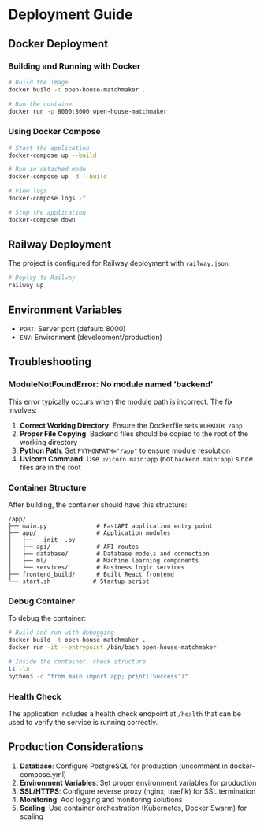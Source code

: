 # Deployment Guide

## Docker Deployment

### Building and Running with Docker

```bash
# Build the image
docker build -t open-house-matchmaker .

# Run the container
docker run -p 8000:8000 open-house-matchmaker
```

### Using Docker Compose

```bash
# Start the application
docker-compose up --build

# Run in detached mode
docker-compose up -d --build

# View logs
docker-compose logs -f

# Stop the application
docker-compose down
```

## Railway Deployment

The project is configured for Railway deployment with `railway.json`:

```bash
# Deploy to Railway
railway up
```

## Environment Variables

- `PORT`: Server port (default: 8000)
- `ENV`: Environment (development/production)

## Troubleshooting

### ModuleNotFoundError: No module named 'backend'

This error typically occurs when the module path is incorrect. The fix involves:

1. **Correct Working Directory**: Ensure the Dockerfile sets `WORKDIR /app`
2. **Proper File Copying**: Backend files should be copied to the root of the working directory
3. **Python Path**: Set `PYTHONPATH="/app"` to ensure module resolution
4. **Uvicorn Command**: Use `uvicorn main:app` (not `backend.main:app`) since files are in the root

### Container Structure

After building, the container should have this structure:
```
/app/
├── main.py              # FastAPI application entry point
├── app/                 # Application modules
│   ├── __init__.py
│   ├── api/             # API routes
│   ├── database/        # Database models and connection
│   ├── ml/              # Machine learning components
│   └── services/        # Business logic services
├── frontend_build/      # Built React frontend
└── start.sh            # Startup script
```

### Debug Container

To debug the container:

```bash
# Build and run with debugging
docker build -t open-house-matchmaker .
docker run -it --entrypoint /bin/bash open-house-matchmaker

# Inside the container, check structure
ls -la
python3 -c "from main import app; print('Success')"
```

### Health Check

The application includes a health check endpoint at `/health` that can be used to verify the service is running correctly.

## Production Considerations

1. **Database**: Configure PostgreSQL for production (uncomment in docker-compose.yml)
2. **Environment Variables**: Set proper environment variables for production
3. **SSL/HTTPS**: Configure reverse proxy (nginx, traefik) for SSL termination
4. **Monitoring**: Add logging and monitoring solutions
5. **Scaling**: Use container orchestration (Kubernetes, Docker Swarm) for scaling
